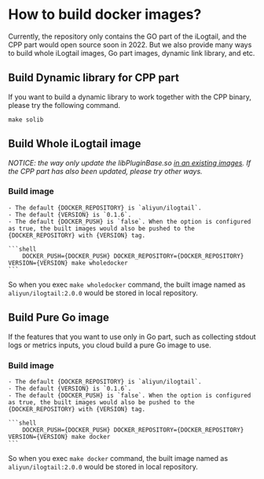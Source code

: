 # How to build docker images?

Currently, the repository only contains the GO part of the iLogtail, and the CPP part would open source soon in 2022. But we also provide many ways to build whole iLogtail images, Go part images, dynamic link library, and etc.

## Build Dynamic library for CPP part

If you want to build a dynamic library to work together with the CPP binary, please try the following command.

```shell
make solib
```

## Build Whole iLogtail image

*NOTICE: the way only update the libPluginBase.so [in an existing images](../../../docker/Dockerfile_whole). If the CPP part has also been updated, please try other ways.*

### Build image

    - The default {DOCKER_REPOSITORY} is `aliyun/ilogtail`.
    - The default {VERSION} is `0.1.6`.
    - The default {DOCKER_PUSH} is `false`. When the option is configured as true, the built images would also be pushed to the {DOCKER_REPOSITORY} with {VERSION} tag.

    ```shell
        DOCKER_PUSH={DOCKER_PUSH} DOCKER_REPOSITORY={DOCKER_REPOSITORY} VERSION={VERSION} make wholedocker
    ```
   So when you exec `make wholedocker` command, the built image named as `aliyun/ilogtail:2.0.0` would be stored in local repository.

## Build Pure Go image

If the features that you want to use only in Go part, such as collecting stdout logs or metrics inputs, you cloud build a pure Go image to use.

### Build image

    - The default {DOCKER_REPOSITORY} is `aliyun/ilogtail`.
    - The default {VERSION} is `0.1.6`.
    - The default {DOCKER_PUSH} is `false`. When the option is configured as true, the built images would also be pushed to the {DOCKER_REPOSITORY} with {VERSION} tag.

    ```shell
        DOCKER_PUSH={DOCKER_PUSH} DOCKER_REPOSITORY={DOCKER_REPOSITORY} VERSION={VERSION} make docker
    ```
So when you exec `make docker` command, the built image named as `aliyun/ilogtail:2.0.0` would be stored in local repository.
